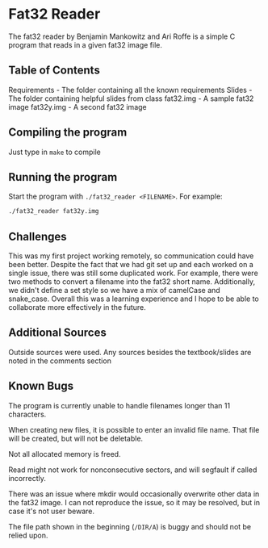# Fat32 Reader 
The fat32 reader by Benjamin Mankowitz and Ari Roffe is a simple C program that reads in a given fat32 image file.

## Table of Contents
Requirements - The folder containing all the known requirements
Slides - The folder containing helpful slides from class
fat32.img - A sample fat32 image
fat32y.img - A second fat32 image

## Compiling the program
Just type in ```make``` to compile

## Running the program
Start the program with ```./fat32_reader <FILENAME>```. For example:
```bash
./fat32_reader fat32y.img
```
## Challenges
This was my first project working remotely, so communication could have been better. Despite the fact that we had git set up and each worked on a single issue, there was still some duplicated work. For example, there were two methods to convert a filename into the fat32 short name. Additionally, we didn't define a set style so we have a mix of camelCase and snake_case. Overall this was a learning experience and I hope to be able to collaborate more effectively in the future.

## Additional Sources
Outside sources were used. Any sources besides the textbook/slides are noted in the comments section

## Known Bugs
The program is currently unable to handle filenames longer than 11 characters.

When creating new files, it is possible to enter an invalid file name. That file will be created, but will not be deletable.

Not all allocated memory is freed.

Read might not work for nonconsecutive sectors, and will segfault if called incorrectly.

There was an issue where mkdir would occasionally overwrite other data in the fat32 image. I can not reproduce the issue, so it may be resolved, but in case it's not user beware.

The file path shown in the beginning (```/DIR/A```) is buggy and should not be relied upon.
